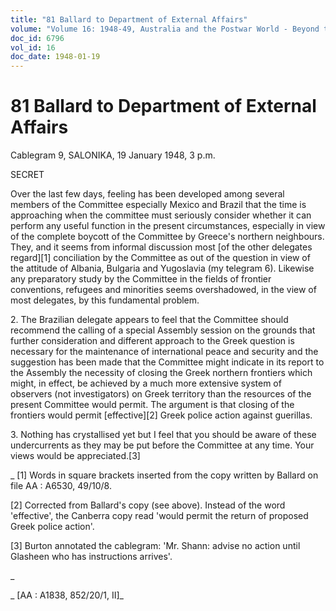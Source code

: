 ```yaml
---
title: "81 Ballard to Department of External Affairs"
volume: "Volume 16: 1948-49, Australia and the Postwar World - Beyond the Region"
doc_id: 6796
vol_id: 16
doc_date: 1948-01-19
---
```


# 81 Ballard to Department of External Affairs

Cablegram 9, SALONIKA, 19 January 1948, 3 p.m.

SECRET

Over the last few days, feeling has been developed among several members of the Committee especially Mexico and Brazil that the time is approaching when the committee must seriously consider whether it can perform any useful function in the present circumstances, especially in view of the complete boycott of the Committee by Greece's northern neighbours. They, and it seems from informal discussion most [of the other delegates regard][1] conciliation by the Committee as out of the question in view of the attitude of Albania, Bulgaria and Yugoslavia (my telegram 6). Likewise any preparatory study by the Committee in the fields of frontier conventions, refugees and minorities seems overshadowed, in the view of most delegates, by this fundamental problem.

2\. The Brazilian delegate appears to feel that the Committee should recommend the calling of a special Assembly session on the grounds that further consideration and different approach to the Greek question is necessary for the maintenance of international peace and security and the suggestion has been made that the Committee might indicate in its report to the Assembly the necessity of closing the Greek northern frontiers which might, in effect, be achieved by a much more extensive system of observers (not investigators) on Greek territory than the resources of the present Committee would permit. The argument is that closing of the frontiers would permit [effective][2] Greek police action against guerillas.

3\. Nothing has crystallised yet but I feel that you should be aware of these undercurrents as they may be put before the Committee at any time. Your views would be appreciated.[3]

_ [1] Words in square brackets inserted from the copy written by Ballard on file AA : A6530, 49/10/8.

[2] Corrected from Ballard's copy (see above). Instead of the word 'effective', the Canberra copy read 'would permit the return of proposed Greek police action'.

[3] Burton annotated the cablegram: 'Mr. Shann: advise no action until Glasheen who has instructions arrives'.

_

_ [AA : A1838, 852/20/1, II]_
